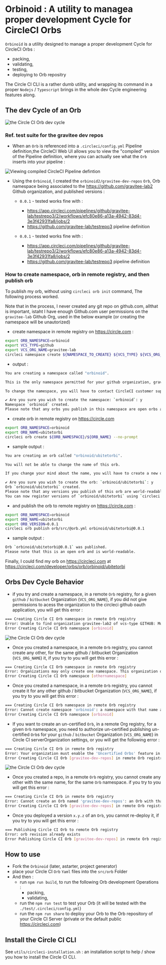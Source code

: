 # Orbinoid : A utility to managea proper development Cycle for CircleCI Orbs

`Orbinoïd` is a utility designed to manage a proper development Cycle for CircleCI Orbs :

* packing,
* validating,
* testing,
* deploying to Orb repositry

The Circle CI CLI is a rather dumb utility, and wrapping its command in a
proper `Nodejs` / `Typescript` brings in the whole dev Cycle engineering features along.

## The dev Cycle of an Orb

![the Circle CI Orb dev cycle](documentation/images/orb-publishing-process.png)


### Ref. test suite for the gravitee dev repos

* When an `Orb` is referenced into a `.circleci/config.yml` Pipeline definition,the CircleCI Web UI allows you to view the "compiled" version of the Pipeline definition, where you can actually see what the `Orb` inserts into your pipeline :

![Viewing compiled CircleCI Pipeline defintion](documentation/images/viewing-compiled-circleci-config-yaml.png)

* Using the `Orbinoid`, I created the `orbinoid2/gravitee-dev-repos` `Orb`, Orb namespace being associated to the https://github.com/gravitee-lab2 Github organization, and published versions :

  * `0.0.1` - tested works fine with :
    * https://app.circleci.com/pipelines/github/gravitee-lab/testrepo3/2/workflows/efc80e86-a13a-4942-83d4-3e3f42931fa8/jobs/2
    * https://github.com/gravitee-lab/testrepo3 pipeline definition

  * `0.0.1` - tested works fine with :
    * https://app.circleci.com/pipelines/github/gravitee-lab/testrepo3/2/workflows/efc80e86-a13a-4942-83d4-3e3f42931fa8/jobs/2
    * https://github.com/gravitee-lab/testrepo3 pipeline definition




### How to create namespace, orb in remote registry, and then publish orb

To publish my orb, without using `circleci orb init` command, The following process worked.

Note that in the process, I never created any git repo on github.com, allthat is important, istaht I have enough Github.com user permissions on the `gravitee-lab` Github Org, used in the below example (or creating the namespace will be unautorized)

* create namespace in remote registry on https://circle.com :

```bash
export ORB_NAMESPACE=orbinoid
export VCS_TYPE=github
export VCS_ORG_NAME=gravitee-lab
circleci namespace create ${NAMESPACE_TO_CREATE} ${VCS_TYPE} ${VCS_ORG_NAME} --no-prompt
```

* output :

```bash
You are creating a namespace called "orbinoid".

This is the only namespace permitted for your github organization, gravitee-lab.

To change the namespace, you will have to contact CircleCI customer support.

✔ Are you sure you wish to create the namespace: `orbinoid`: y
Namespace `orbinoid` created.
Please note that any orbs you publish in this namespace are open orbs and are world-readable.
```

* create orb in remote registry on https://circle.com

```bash
export ORB_NAMESPACE=orbinoid
export ORB_NAME=ubitetorbi
circleci orb create ${ORB_NAMESPACE}/${ORB_NAME} --no-prompt
```
* sample output :

```bash
You are creating an orb called "orbinoid/ubitetorbi".

You will not be able to change the name of this orb.

If you change your mind about the name, you will have to create a new orb with the new name.

✔ Are you sure you wish to create the orb: `orbinoid/ubitetorbi`: y
Orb `orbinoid/ubitetorbi` created.
Please note that any versions you publish of this orb are world-readable.
You can now register versions of `orbinoid/ubitetorbi` using `circleci orb publish`.
```

* and publish the orb to remote registry on https://circle.com :


```bash
export ORB_NAMESPACE=orbinoid
export ORB_NAME=ubitetorbi
export ORB_VERSION=0.0.1
circleci orb publish orb/src/@orb.yml orbinoid/ubitetorbi@0.0.1

```

* sample output :

```bash
Orb `orbinoid/ubitetorbi@0.0.1` was published.
Please note that this is an open orb and is world-readable.
```


Finally, I could find my orb on https://circleci.com at https://circleci.com/developer/orbs/orb/orbinoid/ubitetorbi


## Orbs Dev Cycle Behavior

* if you try and create a namespace, in a remote `Orb` registry, for a given `github` / `bitbucket` Organization (`VCS_ORG_NAME`), if you did not give permissions to acess the organization to the circleci github oauth application, you will get this error :

```bash
=== Creating Circle CI Orb namespace in remote Orb registry
Error: Unable to find organization gravitee-lab2 of vcs-type GITHUB: Must have member permission.: the organization 'gravitee-lab2' under 'GITHUB' VCS-type does not exist. Did you misspell the organization or VCS?
Error Creating Circle CI Orb namespace [orbinoid]
```

![the Circle CI Orb dev cycle](documentation/images/circleci-github-oauth-app-grant-permissions.png)


* Once you created a namespace, in a remote `Orb` registry, you cannot create any other, for the same github / bitbucket Organization (`VCS_ORG_NAME`) it, if you try to you will get this error :

```bash
=== Creating Circle CI Orb namespace in remote Orb registry
Error: Organizations may only create one namespace. This organization owns the following namespace: "orbinoid"
Error Creating Circle CI Orb namespace [othernamespace]
```
* Once you created a namespace, in a remote `Orb` registry, you cannot create it for any other github / bitbucket Organization (`VCS_ORG_NAME`), if you try to you will get this error :

```bash
=== Creating Circle CI Orb namespace in remote Orb registry
Error: Cannot create namespace 'orbinoid': a namespace with that name already exists.
Error Creating Circle CI Orb namespace [orbinoid]
```

* If you want to create an un-certified `Orb`, in a remote Org registry, for a given `Orb` namespace, you need to authorize un-certified publishing un-certified `Orb`s for your `github` / `bitbucket` Organization (`VCS_ORG_NAME`) in Circle CI serverOrganization settings, or you will get the following error :

```bash
=== Creating Circle CI Orb in remote Orb registry
Error: Your organization must enable the 'Uncertified Orbs' feature in org settings to create orbs
Error Creating Circle CI Orb [gravitee-dev-repos] in remote Orb registry
```

![the Circle CI Orb dev cycle](documentation/images/circleci-authorize-uncertified-orbs.png)


* Once you created a repo, in a remote `Orb` registry, you cannot create any other with the same name, for the same `Orb` namespace. if you try to you will get this error :

```bash
=== Creating Circle CI Orb in remote Orb registry
Error: Cannot create an Orb named 'gravitee-dev-repos': an Orb with that name already exists.
Error Creating Circle CI Orb [gravitee-dev-repos] in remote Orb registry
```

* Once you deployed a version `x.y.z` of an `Orb`, you cannot re-deploy it, if you try to you will get this error :

```bash
=== Publishing Circle CI Orb to remote Orb registry
Error: orb revision already exists
Error Publishing Circle CI Orb [gravitee-dev-repos] in remote Orb registry
```


## How to use

* Fork the `Orbinoid` (later, astarter, project generator)
* place your Circle CI `Orb` `Yaml` files into the `src/orb` Folder
* And then :
  * run `npm run build`, to run the following Orb development Operations :
    * packing,
    * validating,
  * run the `npm run test` to test your Orb (it will be tested with the `./test/.circleci/config.yml`)
  * run the `npm run share` to deploy your Orb to the Orb repository of your Circle CI Server (private or the default public https://circleci.com)


## Install the Circle CI CLI

See `utils/circleci-installation.sh` : an installation script to help / show you how to install the Circle CI CLI.

